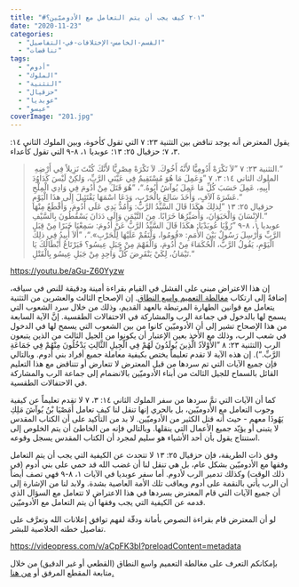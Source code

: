 ```yaml
---
title: "#٢٠١ كيف يجب أن يتم التعامل مع الأدوميّين؟"
date: "2020-11-23"
categories: 
  - "القسم-الخامس-الإختلافات-في-التفاصيل"
  - "تناقضات"
tags: 
  - "أدوم"
  - "الملوك"
  - "التثنية"
  - "حزقيال"
  - "عوبديا"
  - "عيسو"
coverImage: "201.jpg"
---
```


يقول المعترض أنه يوجد تناقض بين التثنية ٢٣: ٧ التي تقول كأخوة، وبين الملوك الثاني ١٤: ٣، ٧؛ حزقيال ٢٥: ١٣؛ عوبديا ١، ٨-٩ التي تقول كأعداء.

>  التثنية ٢٣: ٧ ”لاَ تَكْرَهْ أَدُومِيًّا لأَنَّهُ أَخُوكَ. لاَ تَكْرَهْ مِصْرِيًّا لأَنَّكَ كُنْتَ نَزِيلاً فِي أَرْضِهِ.“  
> الملوك الثاني ١٤: ٣، ٧ ”وَعَمِلَ مَا هُوَ مُسْتَقِيمٌ فِي عَيْنَيِ الرَّبِّ، وَلكِنْ لَيْسَ كَدَاوُدَ أَبِيهِ، عَمِلَ حَسَبَ كُلِّ مَا عَمِلَ يُوآشُ أَبُوهُ.“، ”هُوَ قَتَلَ مِنْ أَدُومَ فِي وَادِي الْمِلْحِ عَشَرَةَ آلاَفٍ، وَأَخَذَ سَالِعَ بِالْحَرْبِ، وَدَعَا اسْمَهَا يَقْتَئِيلَ إِلَى هذَا الْيَوْمِ.“  
> حزقيال ٢٥: ١٣ ”لِذلِكَ هكَذَا قَالَ السَّيِّدُ الرَّبُّ: وَأَمُدُّ يَدِي عَلَى أَدُومَ، وَأَقْطَعُ مِنْهَا الإِنْسَانَ وَالْحَيَوَانَ، وَأُصَيِّرُهَا خَرَابًا. مِنَ التَّيْمَنِ وَإِلَى دَدَانَ يَسْقُطُونَ بِالسَّيْفِ.“  
> عوبديا ١، ٨-٩ ”رُؤْيَا عُوبَدْيَا: هكَذَا قَالَ السَّيِّدُ الرَّبُّ عَنْ أَدُومَ: سَمِعْنَا خَبَرًا مِنْ قِبَلِ الرَّبِّ وَأُرْسِلَ رَسُولٌ بَيْنَ الأُمَمِ: «قُومُوا، وَلْنَقُمْ عَلَيْهَا لِلْحَرْبِ».“، ”أَلاَ أُبِيدُ فِي ذلِكَ الْيَوْمِ، يَقُولُ الرَّبُّ، الْحُكَمَاءَ مِنْ أَدُومَ، وَالْفَهْمَ مِنْ جَبَلِ عِيسُو؟ فَيَرْتَاعُ أَبْطَالُكَ يَا تَيْمَانُ، لِكَيْ يَنْقَرِضَ كُلُّ وَاحِدٍ مِنْ جَبَلِ عِيسُو بِالْقَتْلِ.“

https://youtu.be/aGu-Z60Yyzw

إن هذا الاعتراض مبني على الفشل في القيام بقراءة أمينة ودقيقة للنص في سياقه، إضافةً إلى ارتكاب [مغالطة التعميم واسع النطاق](https://reasonofhope.com/2019/12/07/other-fallacies-1/). إن الإصحاح الثالث والعشرين من التثنية يتعامل مع قوانين الطهارة المرتبطة بالعهد القديم، وذلك من خلال سرد الشعوب التي يسمح لها بالدخول في جماعة الرب والمشاركة في الاحتفالات الطقسية. إنَّ الآية السابعة من هذا الإصحاح تشير إلى أن الأدوميّين كانوا من بين الشعوب التي يسمح لها في الدخول في شعب الرب، وذلك مع الأخذ بعين الإعتبار أن يكونوا من الجيل الثالث من الذين يتبعون الرب (التثنية ٢٣: ٨ ”الأَوْلاَدُ الَّذِينَ يُولَدُونَ لَهُمْ فِي الْجِيلِ الثَّالِثِ يَدْخُلُونَ مِنْهُمْ فِي جَمَاعَةِ الرَّبِّ.“). إن هذه الآية لا تقدم تعليماً يختص بكيفية معاملة جميع أفراد بني أدوم. وبالتالي فإن جميع الآيات التي تم سردها من قبل المعترض لا تتعارض أو تتناقض مع هذا التعليم القائل بالسماح للجيل الثالث من أبناء الأدوميّين بالانضمام إلى جماعة الرب والمشاركة في الاحتفالات الطقسية.

كما أن الآيات التي تمَّ سردها من سفر الملوك الثاني ١٤: ٣، ٧ لا تقدم تعليماً عن كيفية وجوب التعامل مع الأدوميّين، بل بالحري إنها تنقل لنا كيف تعامل أَمَصْيَا بْنُ يُوآشَ مَلِكِ يَهُوذَا معهم - حيث أنه قتل الكثير من الأدوميّين. لا بد من التأكيد على أن الكتاب المقدس لا يتبنى أو يؤيّد جميع الأعمال التي ينقلها. وبالتالي فإنه من الخاطئ أن يتم الخلوص إلى استنتاج يقول بأن أحد الأشياء هو سليم لمجرد أن الكتاب المقدس يسجل وقوعه.

وفق ذات الطريقة، فإن حزقيال ٢٥: ١٣ لا تتحدث عن الكيفية التي يجب أن يتم التعامل وفقها مع الأدوميّين بشكل عام، بل هي تنقل لنا أن غضب الله قد حمي على بني أدوم (في ذلك الوقت) وكذلك تدمير الرب لأدوم. أما سفر عوبديا في الآيات ١، ٨-٩ فهي تصف أيضاً أن الرب يأتي بالنقمة على أدوم ويعاقب تلك الأمة العاصية بشدة. ولابد لنا من الإشارة إلى أن جميع الآيات التي قام المعترض بسردها في هذا الاعتراض لا تتعامل مع السؤال الذي قدمه عن الكيفية التي يجب وفقها أن يتم التعامل مع الأدوميّين.

لو أن المعترض قام بقراءة النصوص بأمانة ودقّة لفهم توافق إعلانات الله وتعرَّف على تفاصيل خطته الخلاصية للبشر.

https://videopress.com/v/aCpFK3bI?preloadContent=metadata

بإمكانكم التعرف على مغالطة التعميم واسع النطاق (القطعي أو غير الدقيق) من خلال متابعة المقطع المرفق أو [من هنا.](https://reasonofhope.com/2019/12/07/other-fallacies-1/)
